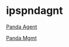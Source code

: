 # ipspndagnt

<a href="https://raw.githubusercontent.com/abarcelata/ipspndagnt/main/AgentSetup_Home.exe" download>Panda Agent</a>

<a href="https://raw.githubusercontent.com/abarcelata/ipspndagnt/main/PandaEndpointAgent.msi" download>Panda Mgmt</a>

